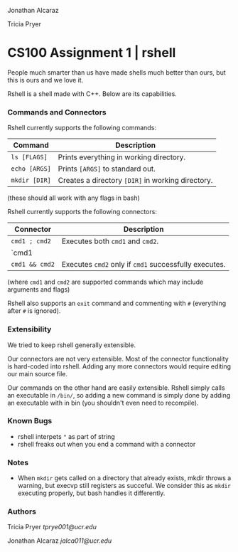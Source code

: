 Jonathan Alcaraz

Tricia Pryer
# CS100 Assignment 1 | rshell

People much smarter than us have made shells much better than ours, but this is ours and we love it.

Rshell is a shell made with C++. Below are its capabilities.

### Commands and Connectors

Rshell currently supports the following commands:

| Command | Description |
| ------- | ----------- |
| `ls [FLAGS]` | Prints everything in working directory. |
| `echo [ARGS]` | Prints `[ARGS]` to standard out. |
| `mkdir [DIR]` | Creates a directory `[DIR]` in working directory. |

(these should all work with any flags in bash)

Rshell currently supports the following connectors:

| Connector | Description |
| --------- | ----------- |
| `cmd1 ; cmd2` | Executes both `cmd1` and `cmd2`. |
| `cmd1 || cmd2` | Executes `cmd2` only if `cmd1` fails to execute. |
| `cmd1 && cmd2` | Executes `cmd2` only if `cmd1` successfully executes. |

(where `cmd1` and `cmd2` are supported 
commands which may include arguments and flags)

Rshell also supports an `exit` command and commenting with `#`
(everything after `#` is ignored).

### Extensibility

We tried to keep rshell generally extensible.

Our connectors are not very extensible. Most of the connector functionality is hard-coded into rshell. Adding any more connectors would require editing our main source file.

Our commands on the other hand are easily extensible. Rshell simply calls an executable in `/bin/`, so adding a new command is simply done by adding an executable with in bin (you shouldn't even need to recompile).

### Known Bugs
- rshell interpets `"` as part of string
- rshell freaks out when you end a command with a connector

### Notes
- When `mkdir` gets called on a directory that already exists, mkdir throws a warning, but execvp still registers as succeful. We consider this as `mkdir` executing properly, but bash handles it differently.

### Authors
Tricia Pryer _tprye001@ucr.edu_ 

Jonathan Alcaraz _jalca011@ucr.edu_
